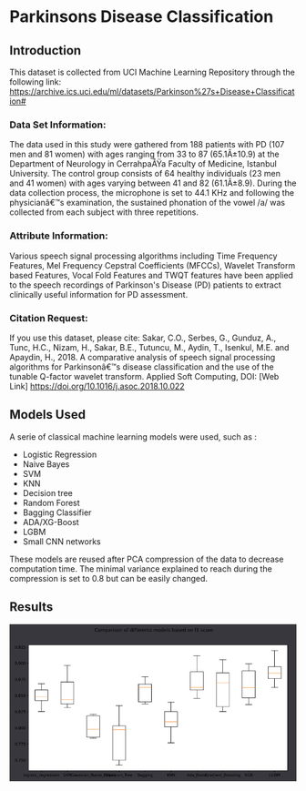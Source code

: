 # Parkinsons Disease Classification


## Introduction

This dataset is collected from UCI Machine Learning Repository through the following link: https://archive.ics.uci.edu/ml/datasets/Parkinson%27s+Disease+Classification#

### Data Set Information:

The data used in this study were gathered from 188 patients with PD (107 men and 81 women) with ages ranging from 33 to 87 (65.1Â±10.9) at the Department of Neurology in CerrahpaÅŸa Faculty of Medicine, Istanbul University. The control group consists of 64 healthy individuals (23 men and 41 women) with ages varying between 41 and 82 (61.1Â±8.9). During the data collection process, the microphone is set to 44.1 KHz and following the physicianâ€™s examination, the sustained phonation of the vowel /a/ was collected from each subject with three repetitions.

### Attribute Information:

Various speech signal processing algorithms including Time Frequency Features, Mel Frequency Cepstral Coefficients (MFCCs), Wavelet Transform based Features, Vocal Fold Features and TWQT features have been applied to the speech recordings of Parkinson's Disease (PD) patients to extract clinically useful information for PD assessment.

### Citation Request:

If you use this dataset, please cite: Sakar, C.O., Serbes, G., Gunduz, A., Tunc, H.C., Nizam, H., Sakar, B.E., Tutuncu, M., Aydin, T., Isenkul, M.E. and Apaydin, H., 2018. A comparative analysis of speech signal processing algorithms for Parkinsonâ€™s disease classification and the use of the tunable Q-factor wavelet transform. Applied Soft Computing, DOI: [Web Link] https://doi.org/10.1016/j.asoc.2018.10.022


## Models Used

A serie of classical machine learning models were used, such as : 

* Logistic Regression 
* Naive Bayes
* SVM 
* KNN
* Decision tree
* Random Forest
* Bagging Classifier
* ADA/XG-Boost
* LGBM
* Small CNN networks

These models are reused after PCA compression of the data to decrease computation time. The minimal variance explained to reach during the compression is set to 0.8 but can be easily changed. 

## Results
 

<img src="https://github.com/sebgra/Parkinsons_Disease_Classification/blob/main/results/images/Classification_results.png"
     alt="Results graph"
     style="float: left; margin-right: 10px;" />



